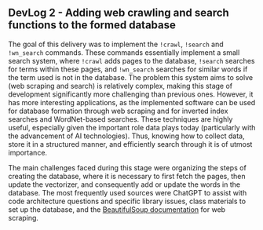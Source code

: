 ## DevLog 2 - Adding web crawling and search functions to the formed database

The goal of this delivery was to implement the `!crawl`, `!search` and `!wn_search` commands. These commands essentially implement a small search system, where `!crawl` adds pages to the database, `!search` searches for terms within these pages, and `!wn_search` searches for similar words if the term used is not in the database. The problem this system aims to solve (web scraping and search) is relatively complex, making this stage of development significantly more challenging than previous ones. However, it has more interesting applications, as the implemented software can be used for database formation through web scraping and for inverted index searches and WordNet-based searches. These techniques are highly useful, especially given the important role data plays today (particularly with the advancement of AI technologies). Thus, knowing how to collect data, store it in a structured manner, and efficiently search through it is of utmost importance.

The main challenges faced during this stage were organizing the steps of creating the database, where it is necessary to first fetch the pages, then update the vectorizer, and consequently add or update the words in the database. The most frequently used sources were ChatGPT to assist with code architecture questions and specific library issues, class materials to set up the database, and the [BeautifulSoup documentation](https://beautiful-soup-4.readthedocs.io/en/latest/) for web scraping.